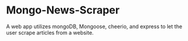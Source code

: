 # Mongo-News-Scraper
A web app utilizes mongoDB, Mongoose, cheerio, and express to let the user scrape articles from a website.
